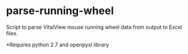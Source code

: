 # parse-running-wheel

Script to parse VitalView mouse running wheel data from output to Excel files.

*Requires python 2.7 and openpyxl library